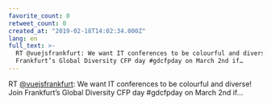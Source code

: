 ```yaml
---
favorite_count: 0
retweet_count: 0
created_at: "2019-02-18T14:02:34.000Z"
lang: en
full_text: >-
  RT @vuejsfrankfurt: We want IT conferences to be colourful and diverse! Join
  Frankfurt’s Global Diversity CFP day #gdcfpday on March 2nd if…
---
```


RT [@vuejsfrankfurt](https://twitter.com/vuejsfrankfurt): We want IT conferences
to be colourful and diverse! Join Frankfurt’s Global Diversity CFP day #gdcfpday
on March 2nd if…
